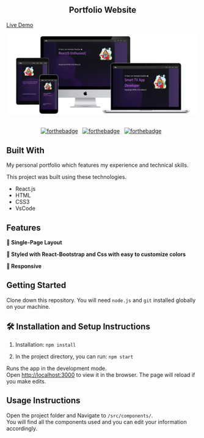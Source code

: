 <h2 align="center">
  Portfolio Website<br/>
</h2>

<a align="center" href="https://harshadaycsm.github.io/Portfolio/">Live Demo</a>
<div align="center">
  <img alt="Demo" src="./src/assets/readmeImg.png" />
</div>

<br/>

<center>

[![forthebadge](https://forthebadge.com/images/badges/built-with-love.svg)](https://forthebadge.com) &nbsp;
[![forthebadge](https://forthebadge.com/images/badges/made-with-javascript.svg)](https://forthebadge.com) &nbsp;
[![forthebadge](https://forthebadge.com/images/badges/open-source.svg)](https://forthebadge.com) &nbsp;

</center>

## Built With

My personal portfolio which features my experience and technical skills.<br/>

This project was built using these technologies.

- React.js
- HTML
- CSS3
- VsCode

## Features

**📖 Single-Page Layout**

**🎨 Styled with React-Bootstrap and Css with easy to customize colors**

**📱 Responsive**

## Getting Started

Clone down this repository. You will need `node.js` and `git` installed globally on your machine.

## 🛠 Installation and Setup Instructions

1. Installation: `npm install`

2. In the project directory, you can run: `npm start`

Runs the app in the development mode.\
Open [http://localhost:3000](http://localhost:3000) to view it in the browser.
The page will reload if you make edits.

## Usage Instructions

Open the project folder and Navigate to `/src/components/`. <br/>
You will find all the components used and you can edit your information accordingly.
